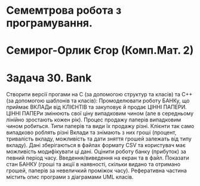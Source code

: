 # Семемтрова робота з програмування.
# Семирог-Орлик Єгор (Комп.Мат. 2)
# Задача 30. Bank

  Створити версії прогами на С (за допомогою структур та класів) та С++(за
допомогою шаблонів та класів):
Промоделювати роботу БАНКу, що приймає ВКЛАДи від КЛІЄНТІВ та
закуповує й продає ЦІННІ ПАПЕРИ. ЦІННІ ПАПЕРи змінюють свої ціну
випадковим чином (але в середньому лінійно зростають кожен рік).
Процес продажу паперів випадковим чином робиться. Типи паперів та
види їх продажу різні. Клієнти так само випадково роблять різні Вклади та
знімають з них гроші (процент, тривалість вкладу, можливість та дати
зняття грошей залежать від типу вкладу). Дані зберігаються в файлах
формату CSV та користувач має можливість модифікувати ці дані.
Оцінити роботу банку (прибуток) за певний період часу.
Введення/виведення на екран та в файл. Показати стан БАНКУ (гроші та
акції в наявності, скільки видано та отримано грошей, паперів за
невеличкий проміжок часу).
Реферативна частина містить опис програми з діаграмами UML класів.
